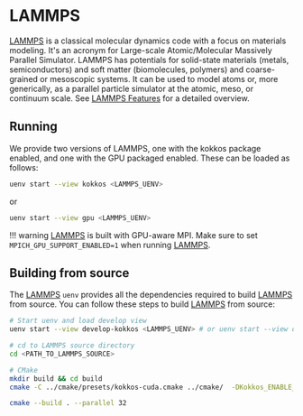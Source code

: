 # LAMMPS

[LAMMPS] is a classical molecular dynamics code with a focus on materials modeling. It's an acronym for Large-scale Atomic/Molecular Massively Parallel Simulator. LAMMPS has potentials for solid-state materials (metals, semiconductors) and soft matter (biomolecules, polymers) and coarse-grained or mesoscopic systems. It can be used to model atoms or, more generically, as a parallel particle simulator at the atomic, meso, or continuum scale. See [LAMMPS Features] for a detailed overview.

## Running

We provide two versions of LAMMPS, one with the kokkos package enabled, and one with the GPU packaged enabled. These can be loaded as follows:
```bash
uenv start --view kokkos <LAMMPS_UENV>
```

or

```bash
uenv start --view gpu <LAMMPS_UENV>
```

!!! warning
    [LAMMPS] is built with GPU-aware MPI. Make sure to set `MPICH_GPU_SUPPORT_ENABLED=1` when running [LAMMPS].

## Building from source

The [LAMMPS] `uenv` provides all the dependencies required to build [LAMMPS] from source. You can follow these steps to build [LAMMPS] from source:

```bash
# Start uenv and load develop view
uenv start --view develop-kokkos <LAMMPS_UENV> # or uenv start --view develop-gpu <LAMMPS_UENV>, if building using the GPU package

# cd to LAMMPS source directory
cd <PATH_TO_LAMMPS_SOURCE>

# CMake
mkdir build && cd build
cmake -C ../cmake/presets/kokkos-cuda.cmake ../cmake/  -DKokkos_ENABLE_IMPL_CUDA_MALLOC_ASYNC=OFF -DKokkos_ARCH_NATIVE=ON -DKokkos_ARCH_HOPPER90=ON -DKokkos_ARCH_PASCAL60=OFF

cmake --build . --parallel 32
```

[LAMMPS]: https://www.lammps.org/
[LAMMPS Features]: https://docs.lammps.org/Intro_features.html

